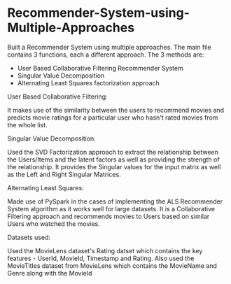 # Recommender-System-using-Multiple-Approaches

Built a Recommender System using multiple approaches.
The main file contains 3 functions, each a different approach. The 3 methods are:

- User Based Collaborative Filtering Recommender System 
- Singular Value Decomposition
- Alternating Least Squares factorization approach


User Based Collaborative Filtering:

It makes use of the similarity between the users to recommend movies and predicts movie ratings for a particular user who hasn't rated movies from the whole list.

Singular Value Decomposition:

Used the SVD Factorization approach to extract the relationship between the Users/Items and the latent factors as well as providing the strength of the relationship.
It provides the Singular values for the input matrix as well as the Left and Right Singular Matrices.

Alternating Least Squares:

Made use of PySpark in the cases of implementing the ALS Recommender System algorithm as it works well for large datasets.
It is a Collaborative Filtering approach and recommends movies to Users based on similar Users who watched the movies.

Datasets used:

Used the MovieLens dataset's Rating datset which contains the key features - UserId, MovieId, Timestamp and Rating.
Also used the MovieTitles dataset from MovieLens which contains the MovieName and Genre along with the MovieId

